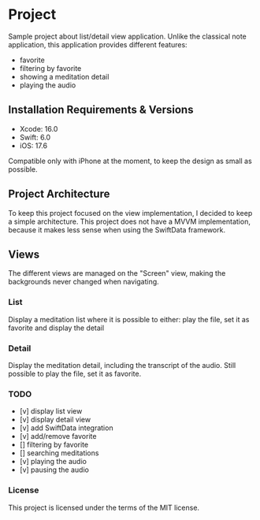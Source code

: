 # Project

Sample project about list/detail view application. Unlike the classical note application, this application provides different features:
- favorite
- filtering by favorite
- showing a meditation detail
- playing the audio

## Installation Requirements & Versions

- Xcode: 16.0
- Swift: 6.0
- iOS: 17.6

Compatible only with iPhone at the moment, to keep the design as small as possible.

## Project Architecture

To keep this project focused on the view implementation, I decided to keep a simple architecture. This project does not have a MVVM implementation, because it makes less sense when using the SwiftData framework.

## Views

The different views are managed on the "Screen" view, making the backgrounds never changed when navigating.

### List

Display a meditation list where it is possible to either: play the file, set it as favorite and display the detail

### Detail

Display the meditation detail, including the transcript of the audio. Still possible to play the file, set it as favorite.

### TODO

- [v] display list view
- [v] display detail view
- [v] add SwiftData integration
- [v] add/remove favorite
- [] filtering by favorite
- [] searching meditations
- [v] playing the audio
- [v] pausing the audio

### License

This project is licensed under the terms of the MIT license.

